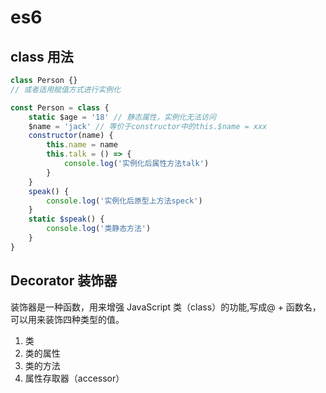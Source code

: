 # es6

## class 用法

```js
class Person {}
// 或者适用赋值方式进行实例化

const Person = class {
	static $age = '18' // 静态属性，实例化无法访问
	$name = 'jack' // 等价于constructor中的this.$name = xxx
	constructor(name) {
		this.name = name
		this.talk = () => {
			console.log('实例化后属性方法talk')
		}
	}
	speak() {
		console.log('实例化后原型上方法speck')
	}
	static $speak() {
		console.log('类静态方法')
	}
}
```

## Decorator 装饰器

装饰器是一种函数，用来增强 JavaScript 类（class）的功能,写成@ + 函数名，可以用来装饰四种类型的值。

1. 类
2. 类的属性
3. 类的方法
4. 属性存取器（accessor）
